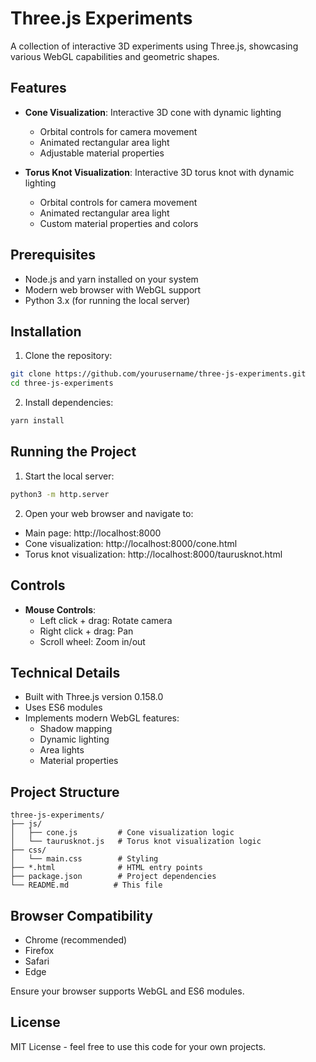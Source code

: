 # Three.js Experiments

A collection of interactive 3D experiments using Three.js, showcasing various WebGL capabilities and geometric shapes.

## Features

- **Cone Visualization**: Interactive 3D cone with dynamic lighting
  - Orbital controls for camera movement
  - Animated rectangular area light
  - Adjustable material properties

- **Torus Knot Visualization**: Interactive 3D torus knot with dynamic lighting
  - Orbital controls for camera movement
  - Animated rectangular area light
  - Custom material properties and colors

## Prerequisites

- Node.js and yarn installed on your system
- Modern web browser with WebGL support
- Python 3.x (for running the local server)

## Installation

1. Clone the repository:
```bash
git clone https://github.com/yourusername/three-js-experiments.git
cd three-js-experiments
```

2. Install dependencies:
```bash
yarn install
```

## Running the Project

1. Start the local server:
```bash
python3 -m http.server
```

2. Open your web browser and navigate to:
- Main page: http://localhost:8000
- Cone visualization: http://localhost:8000/cone.html
- Torus knot visualization: http://localhost:8000/taurusknot.html

## Controls

- **Mouse Controls**:
  - Left click + drag: Rotate camera
  - Right click + drag: Pan
  - Scroll wheel: Zoom in/out

## Technical Details

- Built with Three.js version 0.158.0
- Uses ES6 modules
- Implements modern WebGL features:
  - Shadow mapping
  - Dynamic lighting
  - Area lights
  - Material properties

## Project Structure

```
three-js-experiments/
├── js/
│   ├── cone.js         # Cone visualization logic
│   └── taurusknot.js   # Torus knot visualization logic
├── css/
│   └── main.css        # Styling
├── *.html              # HTML entry points
├── package.json        # Project dependencies
└── README.md          # This file
```

## Browser Compatibility

- Chrome (recommended)
- Firefox
- Safari
- Edge

Ensure your browser supports WebGL and ES6 modules.

## License

MIT License - feel free to use this code for your own projects.

